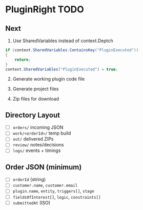 # PluginRight TODO

## Next
1. Use SharedVariables instead of context.Deptch
```csharp
if (context.SharedVariables.ContainsKey("PluginExecuted"))
{
    return;
}
context.SharedVariables["PluginExecuted"] = true;
```

2. Generate working plugin code file

3. Generate project files

4. Zip files for download

## Directory Layout
- [ ] `orders/` incoming JSON
- [ ] `work/<orderId>/` temp build
- [ ] `out/` delivered ZIPs
- [ ] `review/` notes/decisions
- [ ] `logs/` events + timings

## Order JSON (minimum)
- [ ] `orderId` (string)
- [ ] `customer.name`, `customer.email`
- [ ] `plugin.name`, `entity`, `triggers[]`, `stage`
- [ ] `fieldsOfInterest[]`, `logic`, `constraints[]`
- [ ] `submittedAt` (ISO)